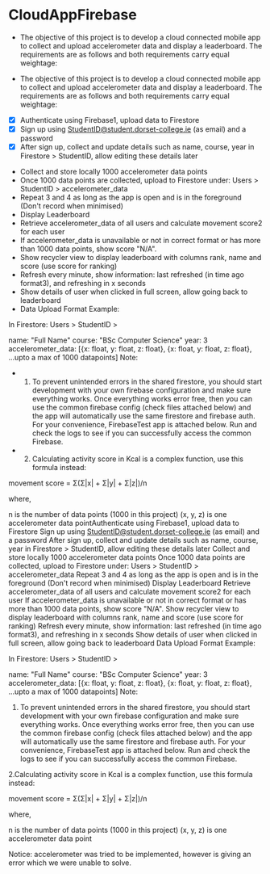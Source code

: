 # CloudAppFirebase

- The objective of this project is to develop a cloud connected mobile app to collect and upload accelerometer data and display a leaderboard. The requirements are as follows and both requirements carry equal weightage:

- The objective of this project is to develop a cloud connected mobile app to collect and upload accelerometer data and display a leaderboard. The requirements are as follows and both requirements carry equal weightage:

- [x] Authenticate using Firebase1, upload data to Firestore
- [x] Sign up using StudentID@student.dorset-college.ie (as email) and a password
- [x] After sign up, collect and update details such as name, course, year in Firestore > StudentID, allow editing these details later
- Collect and store locally 1000 accelerometer data points
- Once 1000 data points are collected, upload to Firestore under: Users > StudentID > accelerometer_data
- Repeat 3 and 4 as long as the app is open and is in the foreground (Don't record when minimised)
- Display Leaderboard
- Retrieve accelerometer_data of all users and calculate movement score2 for each user
- If accelerometer_data is unavailable or not in correct format or has more than 1000 data points, show score "N/A".
- Show recycler view to display leaderboard with columns rank, name and score (use score for ranking)
- Refresh every minute, show information: last refreshed (in time ago format3), and refreshing in x seconds
- Show details of user when clicked in full screen, allow going back to leaderboard
- Data Upload Format Example:

In Firestore: Users > StudentID >

name: "Full Name"
course: "BSc Computer Science"
year: 3
accelerometer_data: [{x: float, y: float, z: float}, {x: float, y: float, z: float}, ...upto a max of 1000 datapoints]
Note:

- 1. To prevent unintended errors in the shared firestore, you should start development with your own firebase configuration and make sure everything works. Once everything works error free, then you can use the common firebase config (check files attached below) and the app will automatically use the same firestore and firebase auth. For your convenience, FirebaseTest app is attached below. Run and check the logs to see if you can successfully access the common Firebase.

- 2. Calculating activity score in Kcal is a complex function, use this formula instead:

movement score = Σ(Σ|x| + Σ|y| + Σ|z|)/n

where,

 n is the number of data points (1000 in this project)
(x, y, z) is one accelerometer data pointAuthenticate using Firebase1, upload data to Firestore
Sign up using StudentID@student.dorset-college.ie (as email) and a password
After sign up, collect and update details such as name, course, year in Firestore > StudentID, allow editing these details later
Collect and store locally 1000 accelerometer data points
Once 1000 data points are collected, upload to Firestore under: Users > StudentID > accelerometer_data
Repeat 3 and 4 as long as the app is open and is in the foreground (Don't record when minimised)
Display Leaderboard
Retrieve accelerometer_data of all users and calculate movement score2 for each user
If accelerometer_data is unavailable or not in correct format or has more than 1000 data points, show score "N/A".
Show recycler view to display leaderboard with columns rank, name and score (use score for ranking)
Refresh every minute, show information: last refreshed (in time ago format3), and refreshing in x seconds
Show details of user when clicked in full screen, allow going back to leaderboard
Data Upload Format Example:

In Firestore: Users > StudentID >

name: "Full Name"
course: "BSc Computer Science"
year: 3
accelerometer_data: [{x: float, y: float, z: float}, {x: float, y: float, z: float}, ...upto a max of 1000 datapoints]
Note:

1. To prevent unintended errors in the shared firestore, you should start development with your own firebase configuration and make sure everything works. Once everything works error free, then you can use the common firebase config (check files attached below) and the app will automatically use the same firestore and firebase auth. For your convenience, FirebaseTest app is attached below. Run and check the logs to see if you can successfully access the common Firebase.

2.Calculating activity score in Kcal is a complex function, use this formula instead:

movement score = Σ(Σ|x| + Σ|y| + Σ|z|)/n

where,

 n is the number of data points (1000 in this project)
(x, y, z) is one accelerometer data point


Notice: accelerometer was tried to be implemented, however is giving an error which we were unable to solve.
